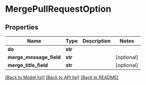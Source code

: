 # MergePullRequestOption

## Properties
Name | Type | Description | Notes
------------ | ------------- | ------------- | -------------
**do** | **str** |  | 
**merge_message_field** | **str** |  | [optional] 
**merge_title_field** | **str** |  | [optional] 

[[Back to Model list]](../README.md#documentation-for-models) [[Back to API list]](../README.md#documentation-for-api-endpoints) [[Back to README]](../README.md)


